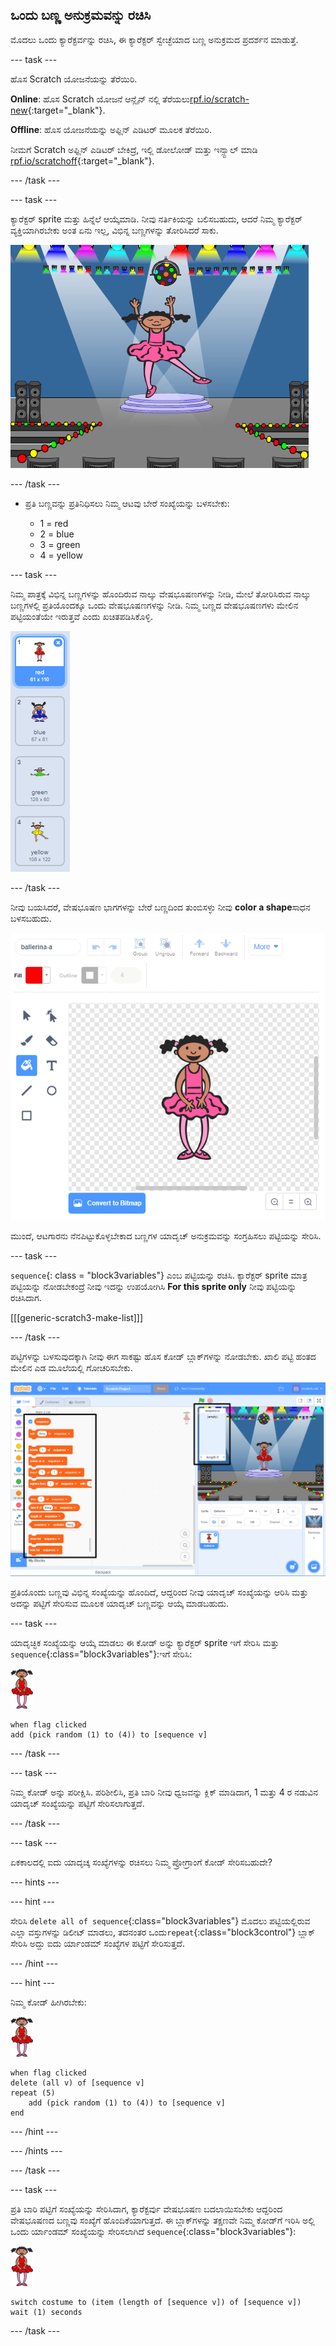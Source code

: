 ## ಒಂದು ಬಣ್ಣ ಅನುಕ್ರಮವನ್ನು ರಚಿಸಿ

ಮೊದಲು ಒಂದು ಕ್ಯಾರೆಕ್ಟರ್ವನ್ನು ರಚಿಸಿ, ಈ ಕ್ಯಾರೆಕ್ಟರ್ ಸ್ವೇಚ್ಛೆಯಾದ ಬಣ್ಣ ಅನುಕ್ರಮದ ಪ್ರದರ್ಶನ ಮಾಡುತ್ತೆ.

\--- task \---

ಹೊಸ Scratch ಯೋಜನೆಯನ್ನು ತೆರೆಯಿರಿ.

**Online**: ಹೊಸ Scratch ಯೋಜನೆ ಆನ್ಲೈನ್ ನಲ್ಲಿ ತೆರೆಯಲು[rpf.io/scratch-new](https://rpf.io/scratch-new){:target="_blank"}.

**Offline**: ಹೊಸ ಯೋಜನೆಯನ್ನು ಅಫ್ಲಿನ್ ಎಡಿಟರ್ ಮೂಲಕ ತೆರೆಯಿರಿ.

ನೀಮಗೆ Scratch ಅಫ್ಲಿನ್ ಎಡಿಟರ್ ಬೇಕಿದ್ರೆ, ಇಲ್ಲಿ ಡೋಲೋಡ್ ಮತ್ತು ಇನ್ಸ್ಟಾಲ್ ಮಾಡಿ [rpf.io/scratchoff](https://rpf.io/scratchoff){:target="_blank"}.

\--- /task \---

\--- task \---

ಕ್ಯಾರೆಕ್ಟರ್ sprite ಮತ್ತು ಹಿನ್ನೆಲೆ ಆಯ್ಕೆಮಾಡಿ. ನೀವು ನರ್ತಿಕಿಯನ್ನು ಬಲಿಸಬಹುದು, ಆದರೆ ನಿಮ್ಮ ಕ್ಯಾರೆಕ್ಟರ್ ವ್ಯಕ್ತಿಯಾಗಿರಬೇಕು ಅಂತ ಏನು ಇಲ್ಲ, ವಿಭಿನ್ನ ಬಣ್ಣಗಳನ್ನು ತೋರಿಸಿದರೆ ಸಾಕು.

![screenshot](images/colour-sprite.png)

\--- /task \---

+ ಪ್ರತಿ ಬಣ್ಣವನ್ನು ಪ್ರತಿನಿಧಿಸಲು ನಿಮ್ಮ ಆಟವು ಬೇರೆ ಸಂಖ್ಯೆಯನ್ನು ಬಳಸಬೇಕು:
    
    + 1 = red
    + 2 = blue
    + 3 = green
    + 4 = yellow

\--- task \---

ನಿಮ್ಮ ಪಾತ್ರಕ್ಕೆ ವಿಭಿನ್ನ ಬಣ್ಣಗಳನ್ನು ಹೊಂದಿರುವ ನಾಲ್ಕು ವೇಷಭೂಷಣಗಳನ್ನು ನೀಡಿ, ಮೇಲೆ ತೋರಿಸಿರುವ ನಾಲ್ಕು ಬಣ್ಣಗಳಲ್ಲಿ ಪ್ರತಿಯೊಂದಕ್ಕೂ ಒಂದು ವೇಷಭೂಷಣಗಳನ್ನು ನೀಡಿ. ನಿಮ್ಮ ಬಣ್ಣದ ವೇಷಭೂಷಣಗಳು ಮೇಲಿನ ಪಟ್ಟಿಯಂತೆಯೇ ಇರುತ್ತವೆ ಎಂದು ಖಚಿತಪಡಿಸಿಕೊಳ್ಳಿ.

![screenshot](images/colour-costume.png)

\--- /task \---

ನೀವು ಬಯಸಿದರೆ, ವೇಷಭೂಷಣ ಭಾಗಗಳನ್ನು ಬೇರೆ ಬಣ್ಣದಿಂದ ತುಂಬಿಸಳ್ಳು ನೀವು **color a shape**ಸಾಧನ ಬಳಸಬಹುದು.

![ಬಣ್ಣ-ಒಂದು-ಆಕಾರ](images/color-a-shape.png)

ಮುಂದೆ, ಆಟಗಾರನು ನೆನಪಿಟ್ಟುಕೊಳ್ಳಬೇಕಾದ ಬಣ್ಣಗಳ ಯಾದೃಚ್ ಅನುಕ್ರಮವನ್ನು ಸಂಗ್ರಹಿಸಲು ಪಟ್ಟಿಯನ್ನು ಸೇರಿಸಿ.

\--- task \---

`sequence`{: class = "block3variables"} ಎಂಬ ಪಟ್ಟಿಯನ್ನು ರಚಿಸಿ. ಕ್ಯಾರೆಕ್ಟರ್ sprite ಮಾತ್ರ ಪಟ್ಟಿಯನ್ನು ನೋಡಬೇಕಂದ್ರೆ ನೀವು ಇದನ್ನು ಉಪಯೋಗಿಸಿ **For this sprite only** ನೀವು ಪಟ್ಟಿಯನ್ನು ರಚಿಸಿದಾಗ.

[[[generic-scratch3-make-list]]]

\--- /task \---

ಪಟ್ಟಿಗಳನ್ನು ಬಳಸುವುದಕ್ಕಾಗಿ ನೀವು ಈಗ ಸಾಕಷ್ಟು ಹೊಸ ಕೋಡ್ ಬ್ಲಾಕ್‌ಗಳನ್ನು ನೋಡಬೇಕು. ಖಾಲಿ ಪಟ್ಟಿ ಹಂತದ ಮೇಲಿನ ಎಡ ಮೂಲೆಯಲ್ಲಿ ಗೋಚರಿಸಬೇಕು.

![screenshot](images/colour-list-blocks-annotated.png)

ಪ್ರತಿಯೊಂದು ಬಣ್ಣವು ವಿಭಿನ್ನ ಸಂಖ್ಯೆಯನ್ನು ಹೊಂದಿದೆ, ಆದ್ದರಿಂದ ನೀವು ಯಾದೃಚ್ ಸಂಖ್ಯೆಯನ್ನು ಆರಿಸಿ ಮತ್ತು ಅದನ್ನು ಪಟ್ಟಿಗೆ ಸೇರಿಸುವ ಮೂಲಕ ಯಾದೃಚ್ ಬಣ್ಣವನ್ನು ಆಯ್ಕೆ ಮಾಡಬಹುದು.

\--- task \---

ಯಾದೃಚ್ಛಿಕ ಸಂಖ್ಯೆಯನ್ನು ಆಯ್ಕೆ ಮಾಡಲು ಈ ಕೋಡ್ ಅನ್ನು ಕ್ಯಾರೆಕ್ಟರ್ sprite ಇಗೆ ಸೇರಿಸಿ ಮತ್ತು `sequence`{:class="block3variables"}:ಇಗೆ ಸೇರಿಸಿ:

![ನರ್ತಕಿಯಾಗಿ](images/ballerina.png)

```blocks3
when flag clicked
add (pick random (1) to (4)) to [sequence v]
```

\--- /task \---

\--- task \---

ನಿಮ್ಮ ಕೋಡ್ ಅನ್ನು ಪರೀಕ್ಷಿಸಿ. ಪರಿಶೀಲಿಸಿ, ಪ್ರತಿ ಬಾರಿ ನೀವು ಧ್ವಜವನ್ನು ಕ್ಲಿಕ್ ಮಾಡಿದಾಗ, 1 ಮತ್ತು 4 ರ ನಡುವಿನ ಯಾದೃಚ್ ಸಂಖ್ಯೆಯನ್ನು ಪಟ್ಟಿಗೆ ಸೇರಿಸಲಾಗುತ್ತದೆ.

\--- /task \---

\--- task \---

ಏಕಕಾಲದಲ್ಲಿ ಐದು ಯಾದೃಚ್ಕ ಸಂಖ್ಯೆಗಳನ್ನು ರಚಿಸಲು ನಿಮ್ಮ ಪ್ರೋಗ್ರಾಂಗೆ ಕೋಡ್ ಸೇರಿಸಬಹುದೇ?

\--- hints \---

\--- hint \---

ಸೇರಿಸಿ `delete all of sequence`{:class="block3variables"} ಮೊದಲು ಪಟ್ಟಿಯಲ್ಲಿರುವ ಎಲ್ಲಾ ವಸ್ತುಗಳನ್ನು ಡಿಲೀಟ್ ಮಾಡಲು, ತದನಂತರ ಒಂದು`repeat`{:class="block3control"} ಬ್ಲಾಕ್ ಸೇರಿಸಿ ಅದ್ದು ಐದು ರ್ಯಾಂಡಮ್ ಸಂಖ್ಯೆಗಳ ಪಟ್ಟಿಗೆ ಸೇರಿಸುತ್ತದೆ.

\--- /hint \---

\--- hint \---

ನಿಮ್ಮ ಕೋಡ್ ಹೀಗಿರಬೇಕು:

![ನರ್ತಕಿಯಾಗಿ](images/ballerina.png)

```blocks3
when flag clicked
delete (all v) of [sequence v]
repeat (5)
    add (pick random (1) to (4)) to [sequence v]
end
```

\--- /hint \---

\--- /hints \---

\--- /task \---

\--- task \---

ಪ್ರತಿ ಬಾರಿ ಪಟ್ಟಿಗೆ ಸಂಖ್ಯೆಯನ್ನು ಸೇರಿಸಿದಾಗ, ಕ್ಯಾರೆಕ್ಟರ್ವು ವೇಷಭೂಷಣ ಬದಲಾಯಿಸಬೇಕು ಆದ್ದರಿಂದ ವೇಷಭೂಷಣದ ಬಣ್ಣವು ಸಂಖ್ಯೆಗೆ ಹೊಂದಿಕೆಯಾಗುತ್ತದೆ. ಈ ಬ್ಲಾಕ್‌ಗಳನ್ನು ತಕ್ಷಣವೇ ನಿಮ್ಮ ಕೋಡ್‌ಗೆ ಇರಿಸಿ ಅಲ್ಲಿ ಒಂದು ರ್ಯಾಂಡಮ್ ಸಂಖ್ಯೆಯನ್ನು ಸೇರಿಸಲಾಗಿದೆ `sequence`{:class="block3variables"}:

![ನರ್ತಕಿಯಾಗಿ](images/ballerina.png)

```blocks3
switch costume to (item (length of [sequence v]) of [sequence v])
wait (1) seconds
```

\--- /task \---